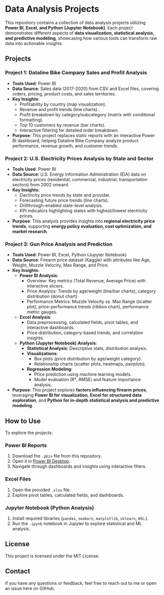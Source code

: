 # Data Analysis Projects 

This repository contains a collection of data analysis projects utilizing **Power BI, Excel, and Python (Jupyter Notebook)**. Each project demonstrates different aspects of **data visualization, statistical analysis, and predictive modeling**, showcasing how various tools can transform raw data into actionable insights.  

## Projects

### **Project 1: Dataline Bike Company Sales and Profit Analysis**  
- **Tools Used**: Power BI  
- **Data Source**: Sales data (2017-2020) from CSV and Excel files, covering orders, pricing, product costs, and sales territories.  
- **Key Insights**:  
  - Profitability by country (map visualization).  
  - Revenue and profit trends (line charts).  
  - Profit breakdown by category/subcategory (matrix with conditional formatting).  
  - Top 10 customers by revenue (bar charts).  
  - Interactive filtering for detailed order breakdown.  
- **Purpose**: This project replaces static reports with an interactive Power BI dashboard, helping Dataline Bike Company analyze product performance, revenue growth, and customer trends.  

### **Project 2: U.S. Electricity Prices Analysis by State and Sector**  
- **Tools Used**: Power BI  
- **Data Source**: U.S. Energy Information Administration (EIA) data on electricity prices (residential, commercial, industrial, transportation sectors) from 2002 onward.  
- **Key Insights**:  
  - Electricity price trends by state and provider.  
  - Forecasting future price trends (line charts).  
  - Drillthrough-enabled state-level analysis.  
  - KPI indicators highlighting states with highest/lowest electricity prices.  
- **Purpose**: This analysis provides insights into **regional electricity price trends**, supporting **energy policy evaluation, cost optimization, and market research**.  

### **Project 3: Gun Price Analysis and Prediction**  
- **Tools Used**: Power BI, Excel, Python (Jupyter Notebook)  
- **Data Source**: Firearm price dataset (Kaggle) with attributes like Age, Weight, Muzzle Velocity, Max Range, and Price.  
- **Key Insights**:  
  - **Power BI Analysis**:  
    - Overview: Key metrics (Total Revenue, Average Price) with interactive slicers.  
    - Price Analysis: Trends by age/weight (line/bar charts), category distribution (donut chart).  
    - Performance Metrics: Muzzle Velocity vs. Max Range (scatter plot), price-performance trends (ribbon chart), performance metric gauges.  
  - **Excel Analysis**:  
    - Data preprocessing, calculated fields, pivot tables, and interactive dashboards.  
    - Price distribution, category-based trends, and correlation insights.  
  - **Python (Jupyter Notebook) Analysis**:  
    - **Statistical Analysis**: Descriptive stats, distribution analysis.  
    - **Visualizations**:  
      - Box plots (price distribution by age/weight category).  
      - Relationship charts (scatter plots, heatmaps, pairplots).  
    - **Regression Modeling**:  
      - Price prediction using machine learning models.  
      - Model evaluation (R², RMSE) and feature importance analysis.  
- **Purpose**: This project explores **factors influencing firearm prices**, leveraging **Power BI for visualization**, **Excel for structured data exploration**, and **Python for in-depth statistical analysis and predictive modeling**.  

## How to Use

To explore the projects:  
### **Power BI Reports**  
1. Download the `.pbix` file from this repository.  
2. Open it in [Power BI Desktop](https://powerbi.microsoft.com/desktop/).  
3. Navigate through dashboards and insights using interactive filters.  

### **Excel Files**  
1. Open the provided `.xlsx` file.  
2. Explore pivot tables, calculated fields, and dashboards.  

### **Jupyter Notebook (Python Analysis)**  
1. Install required libraries (`pandas`, `seaborn`, `matplotlib`, `sklearn`, etc.).  
2. Run the `.ipynb` notebook in Jupyter to explore statistical and ML analysis. 

## License

This project is licensed under the MIT License.

## Contact

If you have any questions or feedback, feel free to reach out to me or open an issue here on GitHub.
